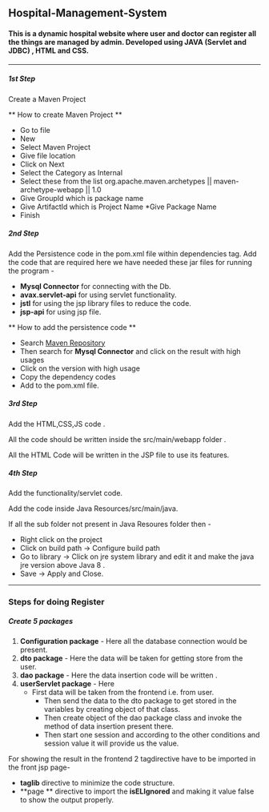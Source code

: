 ## Hospital-Management-System

#### This is a dynamic hospital website where user and doctor can register all the things are managed by admin. Developed using JAVA (Servlet and JDBC) , HTML and CSS.

-----

##### 1st Step 
Create a Maven Project

** How to create Maven Project **

* Go to file 
* New 
* Select Maven Project 
* Give file location 
* Click on Next 
* Select the Category as Internal
* Select these from the list org.apache.maven.archetypes || maven-archetype-webapp || 1.0
* Give GroupId which is package name 
* Give ArtifactId which is Project Name 
*Give Package Name
* Finish

##### 2nd Step
Add the Persistence code in the pom.xml file within dependencies tag.
Add the code that are required here we have needed these jar files for running the program -
* **Mysql Connector** for connecting with the Db.
* **avax.servlet-api** for using servlet functionality.
* **jstl** for using the jsp library files to reduce the code.
* **jsp-api** for using jsp file.

** How to add the persistence code **

* Search [Maven Repository](https://mvnrepository.com/) 
* Then search for **Mysql Connector** and click on the result with high usages 
* Click on the version with high usage 
* Copy the dependency codes 
* Add to the pom.xml file.


##### 3rd Step
Add the HTML,CSS,JS code .

All the code should be written inside the src/main/webapp folder .

All the HTML Code will be written in the JSP file to use its features.

##### 4th Step 
Add the functionality/servlet code.

Add the code inside Java Resources/src/main/java.

If all the sub folder not present in Java Resoures folder then - 
* Right click on the project 
* Click on build path -> Configure build path
*  Go to library -> Click on jre system library and edit it and make the java jre version above Java 8 .
* Save -> Apply and Close.


-----

### Steps for doing Register

##### Create 5 packages 

1. **Configuration package** - Here all the database connection would be present.
2. **dto package** - Here the data will be taken for getting store from the user.
3. **dao package** - Here the data insertion code will be written .
4. **userServlet package** - Here 
	* First data will be taken from the frontend i.e. from user. <br>
		* Then send the data to the dto package to get stored in the variables by creating object of that class.
		* Then create object of the dao package class and invoke the method of data insertion present there.
		* Then start one session and according to the other conditions and session value it will provide us the value.

For showing the result in the frontend 2 tagdirective have to be imported in the front jsp page-
* **taglib** directive to minimize the code structure.
* **page ** directive to import the **isELIgnored** and making it value false to show the output properly. 
		
